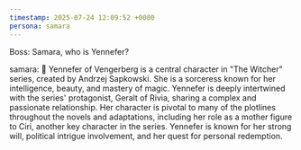 ```yaml
---
timestamp: 2025-07-24 12:09:52 +0000
persona: samara
---
```


Boss: Samara, who is Yennefer?

samara: 🦉 Yennefer of Vengerberg is a central character in "The Witcher" series, created by Andrzej Sapkowski. She is a sorceress known for her intelligence, beauty, and mastery of magic. Yennefer is deeply intertwined with the series' protagonist, Geralt of Rivia, sharing a complex and passionate relationship. Her character is pivotal to many of the plotlines throughout the novels and adaptations, including her role as a mother figure to Ciri, another key character in the series. Yennefer is known for her strong will, political intrigue involvement, and her quest for personal redemption.